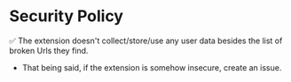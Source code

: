 # Security Policy
:white_check_mark: The extension doesn't collect/store/use any user data besides the list of broken Urls they find.
- That being said, if the extension is somehow insecure, create an issue.
